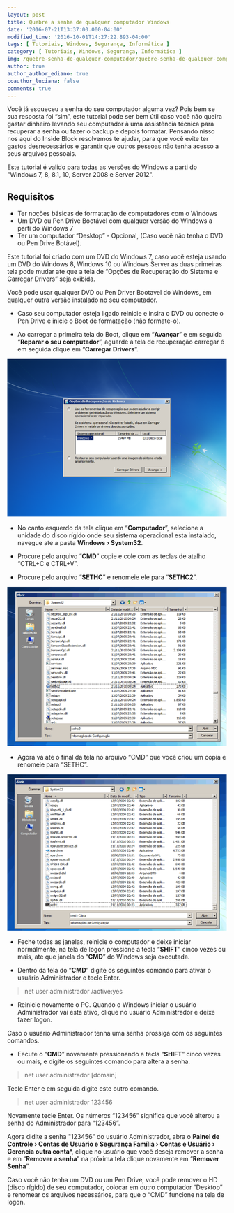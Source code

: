 ```yaml
---
layout: post
title: Quebre a senha de qualquer computador Windows
date: '2016-07-21T13:37:00.000-04:00'
modified_time: '2016-10-01T14:27:22.893-04:00'
tags: [ Tutoriais, Windows, Segurança, Informática ]
category: [ Tutoriais, Windows, Segurança, Informática ]
img: /quebre-senha-de-qualquer-computador/quebre-senha-de-qualquer-computador.jpg
author: true
author_author_ediano: true
coauthor_luciana: false
comments: true
---
```


Você já esqueceu a senha do seu computador alguma vez? Pois bem se sua resposta foi “sim”, este tutorial pode ser bem útil caso você não queira gastar dinheiro levando seu computador à uma assistência técnica para recuperar a senha ou fazer o backup e depois formatar. Pensando nisso nos aqui do Inside Block resolvemos te ajudar, para que você evite ter gastos desnecessários e garantir que outros pessoas não tenha acesso a seus arquivos pessoais.

Este tutorial é valido para todas as versões do Windows a parti do "Windows 7, 8, 8.1, 10, Server 2008 e Server 2012".

## Requisitos
* Ter noções básicas de formatação de computadores com o Windows
* Um DVD ou Pen Drive Bootável com qualquer versão do Windows a parti do Windows 7
* Ter um computador “Desktop” - Opcional, (Caso você não tenha o DVD ou Pen Drive Botável).

Este tutorial foi criado com um DVD do Windows 7, caso você esteja usando um DVD do Windows 8, Windows 10 ou Windows Server as duas primeiras tela pode mudar ate que a tela de “Opções de Recuperação do Sistema e Carregar Drivers” seja exibida.

Você pode usar qualquer DVD ou Pen Driver Bootavel do Windows, em qualquer outra versão instalado no seu computador.

* Caso seu computador esteja ligado reinicie e insira o DVD ou conecte o Pen Drive e inicie o Boot de formatação (não formate-o).

* Ao carregar a primeira tela do Boot, clique em “**Avançar**” e em seguida “**Reparar o seu computador**”, aguarde a tela de recuperação carregar é em seguida clique em “**Carregar Drivers**”.

![Carregamento de drivers](/img/post/quebre-senha-de-qualquer-computador/carregar-drivers.png)

* No canto esquerdo da tela clique em “**Computador**”, selecione a unidade do disco rígido onde seu sistema operacional esta instalado, navegue ate a pasta **Windows › System32**.

* Procure pelo arquivo “**CMD**” copie e cole com as teclas de atalho “CTRL+C e CTRL+V”.

* Procure pelo arquivo “**SETHC**” e renomeie ele para “**SETHC2**”.

![Arquivo Sethc](/img/post/quebre-senha-de-qualquer-computador/arquivo-sethc.png)

* Agora vá ate o final da tela no arquivo “CMD” que você criou um copia e renomeie para “SETHC”.

![Arquivo CMD para Sethc](/img/post/quebre-senha-de-qualquer-computador/arquivo-cmd-sethc.png)

* Feche todas as janelas, reinicie o computador e deixe iniciar normalmente, na tela de logon pressione a tecla “**SHIFT**” cinco vezes ou mais, ate que janela do “**CMD**” do Windows seja executada.

* Dentro da tela do “**CMD**” digite os seguintes comando para ativar o usuário Administrador e tecle Enter.

> net user administrador /active:yes

* Reinicie novamente o PC. Quando o Windows iniciar o usuário Administrador vai esta ativo, clique no usuário Administrador e deixe fazer logon.

Caso o usuário Administrador tenha uma senha prossiga com os seguintes comandos.

* Eecute o “**CMD**” novamente pressionando a tecla “**SHIFT**” cinco vezes ou mais, e digite os seguintes comando para altera a senha.

> net user administrador [domain]

Tecle Enter e em seguida digite este outro comando.

> net user administrador 123456

Novamente tecle Enter. Os números “123456” significa que você alterou a senha do Administrador para “123456”.

Agora didite a senha "123456" do usuário Administrador, abra o **Painel de Controle › Contas de Usuário e Segurança Família › Contas e Usuário › Gerencia outra conta***, clique no usuário que você deseja remover a senha e em “**Remover a senha**” na próxima tela clique novamente em “**Remover Senha**”.

Caso você não tenha um DVD ou um Pen Drive, você pode remover o HD (disco rígido) de seu computador, colocar em outro computador “Desktop” e renomear os arquivos necessários, para que o “CMD” funcione na tela de logon.